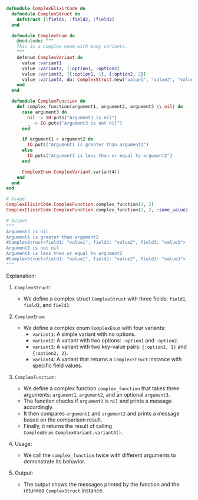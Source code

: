 ```elixir
defmodule ComplexElixirCode do
  defmodule ComplexStruct do
    defstruct [:field1, :field2, :field3]
  end

  defmodule ComplexEnum do
    @moduledoc """
    This is a complex enum with many variants.
    """
    defenum ComplexVariant do
      value :variant1
      value :variant2, [:option1, :option2]
      value :variant3, [{:option1, 1}, {:option2, 2}]
      value :variant4, do: ComplexStruct.new("value1", "value2", "value3")
    end
  end

  defmodule ComplexFunction do
    def complex_function(argument1, argument2, argument3 \\ nil) do
      case argument3 do
        nil -> IO.puts("Argument3 is nil")
        _ -> IO.puts("Argument3 is not nil")
      end

      if argument1 > argument2 do
        IO.puts("Argument1 is greater than argument2")
      else
        IO.puts("Argument1 is less than or equal to argument2")
      end

      ComplexEnum.ComplexVariant.variant4()
    end
  end
end

# Usage
ComplexElixirCode.ComplexFunction.complex_function(1, 2)
ComplexElixirCode.ComplexFunction.complex_function(3, 2, :some_value)

# Output
"""
Argument3 is nil
Argument1 is greater than argument2
#ComplexStruct<field1: "value1", field2: "value2", field3: "value3">
Argument3 is not nil
Argument1 is less than or equal to argument2
#ComplexStruct<field1: "value1", field2: "value2", field3: "value3">
"""
```

Explanation:

1. `ComplexStruct`:
   - We define a complex struct `ComplexStruct` with three fields: `field1`, `field2`, and `field3`.

2. `ComplexEnum`:
   - We define a complex enum `ComplexEnum` with four variants:
     - `variant1`: A simple variant with no options.
     - `variant2`: A variant with two options: `:option1` and `:option2`.
     - `variant3`: A variant with two key-value pairs: `{:option1, 1}` and `{:option2, 2}`.
     - `variant4`: A variant that returns a `ComplexStruct` instance with specific field values.

3. `ComplexFunction`:
   - We define a complex function `complex_function` that takes three arguments: `argument1`, `argument2`, and an optional `argument3`.
   - The function checks if `argument3` is `nil` and prints a message accordingly.
   - It then compares `argument1` and `argument2` and prints a message based on the comparison result.
   - Finally, it returns the result of calling `ComplexEnum.ComplexVariant.variant4()`.

4. Usage:
   - We call the `complex_function` twice with different arguments to demonstrate its behavior.

5. Output:
   - The output shows the messages printed by the function and the returned `ComplexStruct` instance.